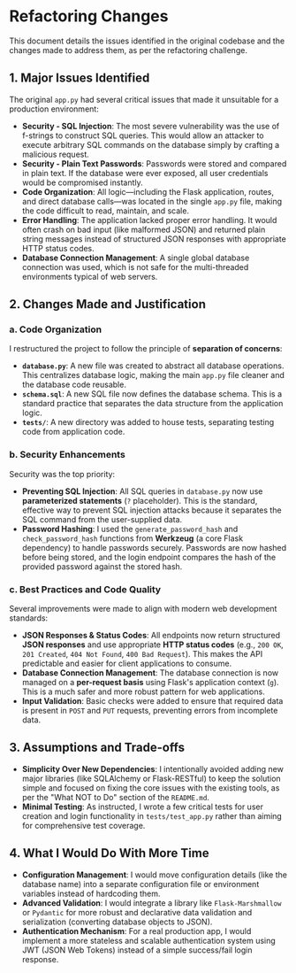 # Refactoring Changes

This document details the issues identified in the original codebase and the changes made to address them, as per the refactoring challenge.

## 1. Major Issues Identified

The original `app.py` had several critical issues that made it unsuitable for a production environment:

* **Security - SQL Injection**: The most severe vulnerability was the use of f-strings to construct SQL queries. This would allow an attacker to execute arbitrary SQL commands on the database simply by crafting a malicious request.
* **Security - Plain Text Passwords**: Passwords were stored and compared in plain text. If the database were ever exposed, all user credentials would be compromised instantly.
* **Code Organization**: All logic—including the Flask application, routes, and direct database calls—was located in the single `app.py` file, making the code difficult to read, maintain, and scale.
* **Error Handling**: The application lacked proper error handling. It would often crash on bad input (like malformed JSON) and returned plain string messages instead of structured JSON responses with appropriate HTTP status codes.
* **Database Connection Management**: A single global database connection was used, which is not safe for the multi-threaded environments typical of web servers.

## 2. Changes Made and Justification

### a. Code Organization
I restructured the project to follow the principle of **separation of concerns**:

* **`database.py`**: A new file was created to abstract all database operations. This centralizes database logic, making the main `app.py` file cleaner and the database code reusable.
* **`schema.sql`**: A new SQL file now defines the database schema. This is a standard practice that separates the data structure from the application logic.
* **`tests/`**: A new directory was added to house tests, separating testing code from application code.

### b. Security Enhancements
Security was the top priority:

* **Preventing SQL Injection**: All SQL queries in `database.py` now use **parameterized statements** (`?` placeholder). This is the standard, effective way to prevent SQL injection attacks because it separates the SQL command from the user-supplied data.
* **Password Hashing**: I used the `generate_password_hash` and `check_password_hash` functions from **Werkzeug** (a core Flask dependency) to handle passwords securely. Passwords are now hashed before being stored, and the login endpoint compares the hash of the provided password against the stored hash.

### c. Best Practices and Code Quality
Several improvements were made to align with modern web development standards:

* **JSON Responses & Status Codes**: All endpoints now return structured **JSON responses** and use appropriate **HTTP status codes** (e.g., `200 OK`, `201 Created`, `404 Not Found`, `400 Bad Request`). This makes the API predictable and easier for client applications to consume.
* **Database Connection Management**: The database connection is now managed on a **per-request basis** using Flask's application context (`g`). This is a much safer and more robust pattern for web applications.
* **Input Validation**: Basic checks were added to ensure that required data is present in `POST` and `PUT` requests, preventing errors from incomplete data.

## 3. Assumptions and Trade-offs

* **Simplicity Over New Dependencies**: I intentionally avoided adding new major libraries (like SQLAlchemy or Flask-RESTful) to keep the solution simple and focused on fixing the core issues with the existing tools, as per the "What NOT to Do" section of the `README.md`.
* **Minimal Testing**: As instructed, I wrote a few critical tests for user creation and login functionality in `tests/test_app.py` rather than aiming for comprehensive test coverage.

## 4. What I Would Do With More Time

* **Configuration Management**: I would move configuration details (like the database name) into a separate configuration file or environment variables instead of hardcoding them.
* **Advanced Validation**: I would integrate a library like `Flask-Marshmallow` or `Pydantic` for more robust and declarative data validation and serialization (converting database objects to JSON).
* **Authentication Mechanism**: For a real production app, I would implement a more stateless and scalable authentication system using JWT (JSON Web Tokens) instead of a simple success/fail login response.